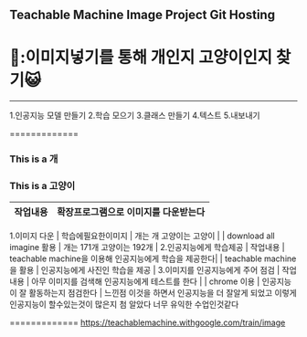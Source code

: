 ## Teachable Machine Image Project Git Hosting
# 🐶:이미지넣기를 통해 개인지 고양이인지 찾기:smiley_cat:

--- 


1.인공지능 모델 만들기
2.학습 모으기
3.클래스 만들기
4.텍스트
5.내보내기
 

=============
### This is a 개
### This is a 고양이

 
| 작업내용 | 확장프로그램으로 이미지를 다운받는다 |
|--|--|
1.이미지 다운
| 학습에필요한이미지 | 개는 개 고양이는 고양이 |
| download all imagine 활용 | 개는 171개 고양이는 192개 |
2.인공지능에게 학습제공
| 작업내용 | teachable machine을 이용해 인공지능에게 학습을 제공한다|
| teachable machine을 활용 | 인공지능에게 사진인 학습을 제공 |
3.이미지를 인공지능에게 주어 점검
| 작업내용 | 아무 이미지를 검색해 인공지능에게 테스트를 한다 |
| chrome 이용 | 인공지능이 잘 활동하는지 점검한다 |
느낀점 이것을 하면서 인공지능을 더 잘알게 되었고 이렇게 인공지능이 할수있는것이 많은지 첨 알았다 너무 유익한 수업인것같다 

=============
https://teachablemachine.withgoogle.com/train/image
